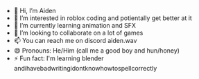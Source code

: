 - 👋 Hi, I’m Aiden
- 👀 I’m interested in roblox coding and potientally get better at it
- 🌱 I’m currently learning animation and SFX
- 💞️ I’m looking to collaborate on a lot of games
- 📫 You can reach me on discord aiden.wav
- 😄 Pronouns: He/Him (call me a good boy and hun/honey)
- ⚡ Fun fact: I'm learning blender andihavebadwritingidontknowhowtospellcorrectly
